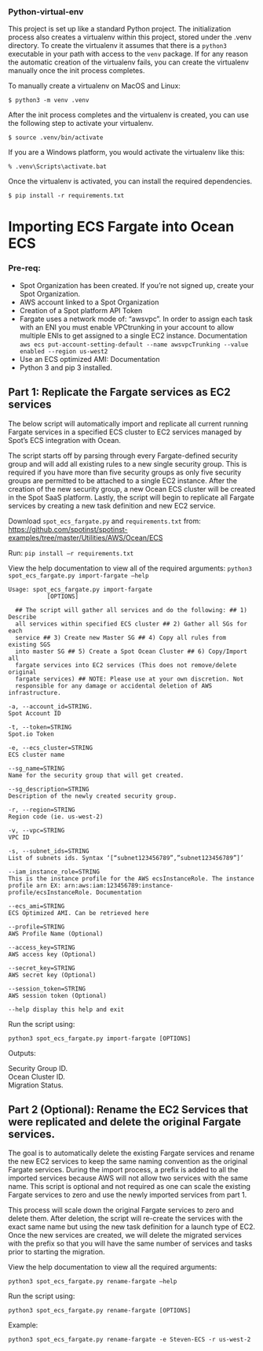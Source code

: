 ### Python-virtual-env
This project is set up like a standard Python project.  The initialization process also creates
a virtualenv within this project, stored under the .venv directory.  To create the virtualenv
it assumes that there is a `python3` executable in your path with access to the `venv` package.
If for any reason the automatic creation of the virtualenv fails, you can create the virtualenv
manually once the init process completes.

To manually create a virtualenv on MacOS and Linux:

`$ python3 -m venv .venv`

After the init process completes and the virtualenv is created, you can use the following
step to activate your virtualenv.

`$ source .venv/bin/activate`

If you are a Windows platform, you would activate the virtualenv like this:

`% .venv\Scripts\activate.bat`

Once the virtualenv is activated, you can install the required dependencies.

`$ pip install -r requirements.txt`

# Importing ECS Fargate into Ocean ECS 

### Pre-req: 
- Spot Organization has been created. If you’re not signed up, create your Spot Organization.
- AWS account linked to a Spot Organization
- Creation of a Spot platform API Token 
- Fargate uses a network mode of: “awsvpc”. In order to assign each task with an ENI you must enable VPCtrunking in your account to allow multiple ENIs to get assigned to a single EC2 instance. Documentation
`aws ecs put-account-setting-default --name awsvpcTrunking --value enabled --region us-west2`
- Use an ECS optimized AMI: Documentation
- Python 3 and pip 3 installed. 


## Part 1: Replicate the Fargate services as EC2 services 
The below script will automatically import and replicate all current running Fargate services in a specified ECS cluster to EC2 services managed by Spot’s ECS integration with Ocean.

The script starts off by parsing through every Fargate-defined security group and will add all existing rules to a new single security group. This is required if you have more than five security groups as only five security groups are permitted to be attached to a single EC2 instance. After the creation of the new security group, a new Ocean ECS cluster will be created in the Spot SaaS platform. Lastly, the script will begin to replicate all Fargate services by creating a new task definition and new EC2 service.

Download `spot_ecs_fargate.py` and `requirements.txt` from: https://github.com/spotinst/spotinst-examples/tree/master/Utilities/AWS/Ocean/ECS

Run:
`pip install –r requirements.txt`
 
 View the help documentation to view all of the required arguments:
`python3 spot_ecs_fargate.py import-fargate –help`

```hcl
Usage: spot_ecs_fargate.py import-fargate
           [OPTIONS]

  ## The script will gather all services and do the following: ## 1) Describe
  all services within specified ECS cluster ## 2) Gather all SGs for each
  service ## 3) Create new Master SG ## 4) Copy all rules from existing SGS
  into master SG ## 5) Create a Spot Ocean Cluster ## 6) Copy/Import all
  fargate services into EC2 services (This does not remove/delete original
  fargate services) ## NOTE: Please use at your own discretion. Not
  responsible for any damage or accidental deletion of AWS infrastructure.

-a, --account_id=STRING.
Spot Account ID 

-t, --token=STRING 
Spot.io Token 

-e, --ecs_cluster=STRING 
ECS cluster name

--sg_name=STRING 
Name for the security group that will get created. 

--sg_description=STRING
Description of the newly created security group. 

-r, --region=STRING
Region code (ie. us-west-2) 

-v, --vpc=STRING 
VPC ID 

-s, --subnet_ids=STRING 
List of subnets ids. Syntax ‘[“subnet123456789”,”subnet123456789”]’ 

--iam_instance_role=STRING 
This is the instance profile for the AWS ecsInstanceRole. The instance profile arn EX: arn:aws:iam:123456789:instance-profile/ecsInstanceRole. Documentation 

--ecs_ami=STRING 
ECS Optimized AMI. Can be retrieved here 

--profile=STRING 
AWS Profile Name (Optional) 

--access_key=STRING 
AWS access key (Optional) 

--secret_key=STRING 
AWS secret key (Optional) 

--session_token=STRING 
AWS session token (Optional) 

--help display this help and exit
```

Run the script using:

`python3 spot_ecs_fargate.py import-fargate [OPTIONS]`

Outputs:

Security Group ID.   
Ocean Cluster ID.   
Migration Status.   

## Part 2 (Optional): Rename the EC2 Services that were replicated and delete the original Fargate services.
The goal is to automatically delete the existing Fargate services and rename the new EC2 services to keep the same naming convention as the original Fargate services. During the import process, a prefix is added to all the imported services because AWS will not allow two services with the same name. This script is optional and not required as one can scale the existing Fargate services to zero and use the newly imported services from part 1.

This process will scale down the original Fargate services to zero and delete them. After deletion, the script will re-create the services with the exact same name but using the new task definition for a launch type of EC2. Once the new services are created, we will delete the migrated services with the prefix so that you will have the same number of services and tasks prior to starting the migration.

View the help documentation to view all the required arguments:

`python3 spot_ecs_fargate.py rename-fargate –help`

Run the script using:

`python3 spot_ecs_fargate.py rename-fargate [OPTIONS]`

Example:

`python3 spot_ecs_fargate.py rename-fargate -e Steven-ECS -r us-west-2`